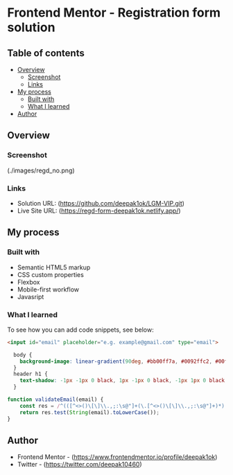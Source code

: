 # Frontend Mentor - Registration form solution


## Table of contents

- [Overview](#overview)
  - [Screenshot](#screenshot)
  - [Links](#links)
- [My process](#my-process)
  - [Built with](#built-with)
  - [What I learned](#what-i-learned)
- [Author](#author)

## Overview


### Screenshot

(./images/regd_no.png)


### Links

- Solution URL: (https://github.com/deepak1ok/LGM-VIP.git)
- Live Site URL: (https://regd-form-deepak1ok.netlify.app/)

## My process

### Built with

- Semantic HTML5 markup
- CSS custom properties
- Flexbox
- Mobile-first workflow
- Javasript


### What I learned

To see how you can add code snippets, see below:

```html
<input id="email" placeholder="e.g. example@gmail.com" type="email">
```
```css
  body {
    background-image: linear-gradient(90deg, #bb00ff7a, #0092ffc2, #00ffbc);
  }  
  header h1 {
    text-shadow: -1px -1px 0 black, 1px -1px 0 black, -1px 1px 0 black, 1px 1px 0 black;
  }
```
```js
function validateEmail(email) {
    const res = /^(([^<>()\[\]\\.,;:\s@"]+(\.[^<>()\[\]\\.,;:\s@"]+)*)|(".+"))@((\[[0-9]{1,3}\.[0-9]{1,3}\.[0-9]{1,3}\.[0-9]{1,3}\])|(([a-zA-Z\-0-9]+\.)+[a-zA-Z]{2,}))$/;
    return res.test(String(email).toLowerCase());
}
```


## Author

- Frontend Mentor - (https://www.frontendmentor.io/profile/deepak1ok)
- Twitter - (https://twitter.com/deepak10460)

